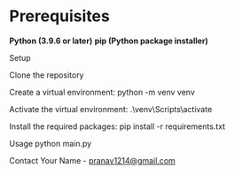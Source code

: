 # Prerequisites
**Python (3.9.6 or later)**
**pip (Python package installer)**

Setup

Clone the repository

Create a virtual environment:
python -m venv venv

Activate the virtual environment:
.\venv\Scripts\activate

Install the required packages:
pip install -r requirements.txt

Usage
python main.py

Contact
Your Name - pranav1214@gmail.com
